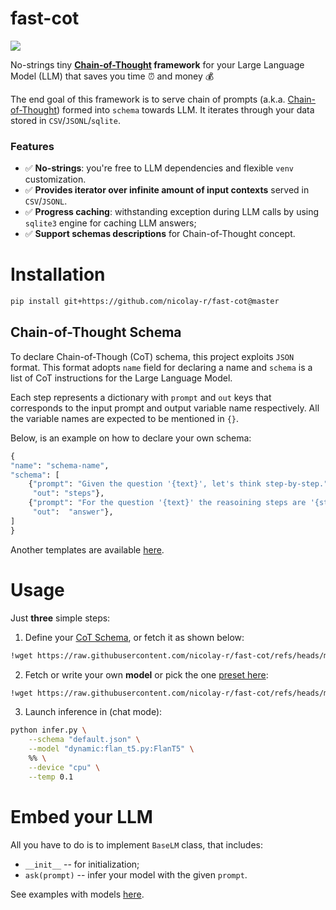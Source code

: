 # fast-cot
![](https://img.shields.io/badge/Python-3.9-brightgreen.svg)

No-strings tiny **[Chain-of-Thought](https://arxiv.org/abs/2201.11903) framework** for your Large Language Model (LLM) that saves you time ⏰ and money 💰

The end goal of this framework is to serve chain of prompts (a.k.a. [Chain-of-Thought](https://arxiv.org/abs/2201.11903)) 
formed into `schema` towards LLM.
It iterates through your data stored in `CSV`/`JSONL`/`sqlite`.

### Features
* ✅ **No-strings**: you're free to LLM dependencies and flexible `venv` customization.
* ✅ **Provides iterator over infinite amount of input contexts** served in `CSV`/`JSONL`.
* ✅ **Progress caching**: withstanding exception during LLM calls by using `sqlite3` engine for caching LLM answers;
* ✅ **Support schemas descriptions** for Chain-of-Thought concept.

# Installation

```bash
pip install git+https://github.com/nicolay-r/fast-cot@master
```

## Chain-of-Thought Schema

To declare Chain-of-Though (CoT) schema, this project exploits `JSON` format.
This format adopts `name` field for declaring a name and `schema` is a list of CoT instructions for the Large Language Model.

Each step represents a dictionary with `prompt` and `out` keys that corresponds to the input prompt and output variable name respectively.
All the variable names are expected to be mentioned in `{}`.

Below, is an example on how to declare your own schema:

```python
{
"name": "schema-name",
"schema": [
    {"prompt": "Given the question '{text}', let's think step-by-step.", 
     "out": "steps"},
    {"prompt": "For the question '{text}' the reasoining steps are '{steps}'. what would be an answer?", 
     "out":  "answer"},
]
}
```

Another templates are available [here](/ext/schema/thor_cot_schema.json).

# Usage

Just **three** simple steps:

1. Define your [CoT Schema](#chain-of-thought-schema), or fetch it as shown below:
```bash
!wget https://raw.githubusercontent.com/nicolay-r/fast-cot/refs/heads/master/ext/schema/default.json
```
2. Fetch or write your own **model** or pick the one [preset here](/ext/):
```bash
!wget https://raw.githubusercontent.com/nicolay-r/fast-cot/refs/heads/master/ext/flan_t5.py
```

3. Launch inference in (chat mode):
```bash
python infer.py \
    --schema "default.json" \
    --model "dynamic:flan_t5.py:FlanT5" \
    %% \
    --device "cpu" \
    --temp 0.1
```

# Embed your LLM

All you have to do is to implement `BaseLM` class, that includes:
* `__init__` -- for initialization;
* `ask(prompt)` -- infer your model with the given `prompt`.

See examples with models [here](/ext).
